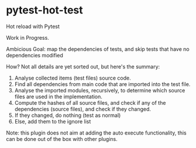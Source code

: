 # pytest-hot-test
Hot reload with Pytest

Work in Progress. 

Ambicious Goal: map the dependencies of tests, and skip tests that have no dependencies modified

How? Not all details are yet sorted out, but here's the summary:

1. Analyse collected items (test files) source code.
2. Find all dependencies from main code that are imported into the test file.
3. Analyse the imported modules, recursively, to determine which source files are used in the implementation.
4. Compute the hashes of all source files, and check if any of the dependencies (source files), and check if they changed.
5. If they changed, do nothing (test as normal)
6. Else, add them to the ignore list


Note: this plugin does not aim at adding the auto execute functionality, this can be done out of the box with other plugins.